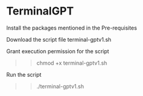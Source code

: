 # TerminalGPT
Install the packages mentioned in the Pre-requisites

Download the script file terminal-gptv1.sh

Grant execution permission for the script

>> chmod +x terminal-gptv1.sh

Run the script

>> ./terminal-gptv1.sh
